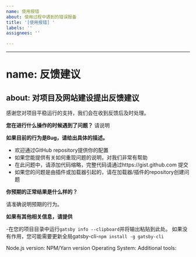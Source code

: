 ```yaml
---
name: 使用报错
about: 使用过程中遇到的错误报备
title: '[使用报错] '
labels: ''
assignees: ''

---
```


---
# name: 反馈建议
about: 对项目及网站建设提出反馈建议
---

感谢您对项目平稳运行的支持，我们会在收到反馈后及时处理。


**您在进行什么操作的时候遇到了问题？**
请说明

**如果目前的行为是Bug，请给出具体的描述。**


- 欢迎通过GitHub repository提供你的配置
- 如果您能提供有关如何重现问题的说明，对我们非常有帮助
- 在此问题中，请添加代码缩略，完整代码请通过https://gist.github.com 提交
- 如果您的问题是由插件或加载器引起的，请在加载器/插件的repository创建问题

**你预期的正常结果是什么样的？**

请准确说明预期的行为。

**如果有其他相关信息，请提供**

-在您的项目目录中运行`gatsby info --clipboard`并将输出粘贴到此处。
如果没有作用，您可能需要更新全局gatsby-cli-`npm install -g gatsby-cli`

Node.js version:
NPM/Yarn version
Operating System:
Additional tools:
